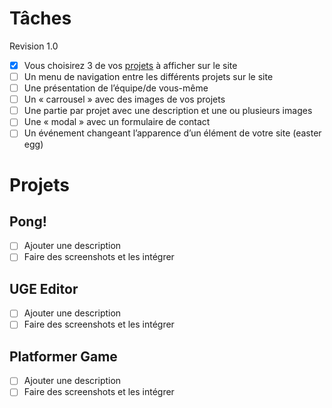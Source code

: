 # Tâches

Revision 1.0

- [x] Vous choisirez 3 de vos [projets](#projets) à afficher sur le site
- [ ] Un menu de navigation entre les différents projets sur le site
- [ ] Une présentation de l’équipe/de vous-même
- [ ] Un « carrousel » avec des images de vos projets
- [ ] Une partie par projet avec une description et une ou plusieurs images
- [ ] Une « modal » avec un formulaire de contact
- [ ] Un événement changeant l’apparence d’un élément de votre site (easter egg)

# Projets

## Pong!

- [ ] Ajouter une description
- [ ] Faire des screenshots et les intégrer

## UGE Editor

- [ ] Ajouter une description
- [ ] Faire des screenshots et les intégrer

## Platformer Game

- [ ] Ajouter une description
- [ ] Faire des screenshots et les intégrer
